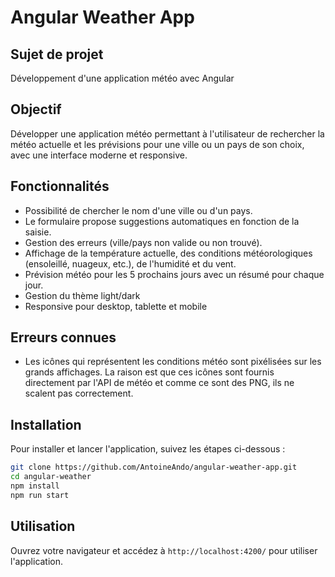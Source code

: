 # Angular Weather App

## Sujet de projet

Développement d'une application météo avec Angular

## Objectif

Développer une application météo permettant à l'utilisateur de rechercher la météo actuelle et les prévisions pour une ville ou un pays de son choix, avec une interface moderne et responsive.

## Fonctionnalités

- Possibilité de chercher le nom d'une ville ou d'un pays.
- Le formulaire propose suggestions automatiques en fonction de la saisie.
- Gestion des erreurs (ville/pays non valide ou non trouvé).
- Affichage de la température actuelle, des conditions météorologiques (ensoleillé, nuageux, etc.), de l'humidité et du vent.
- Prévision météo pour les 5 prochains jours avec un résumé pour chaque jour.
- Gestion du thème light/dark
- Responsive pour desktop, tablette et mobile

## Erreurs connues

- Les icônes qui représentent les conditions météo sont pixélisées sur les grands affichages.
  La raison est que ces icônes sont fournis directement par l'API de météo et comme ce sont des PNG, ils ne scalent pas correctement.

## Installation

Pour installer et lancer l'application, suivez les étapes ci-dessous :

```bash
git clone https://github.com/AntoineAndo/angular-weather-app.git
cd angular-weather
npm install
npm run start
```

## Utilisation

Ouvrez votre navigateur et accédez à `http://localhost:4200/` pour utiliser l'application.
